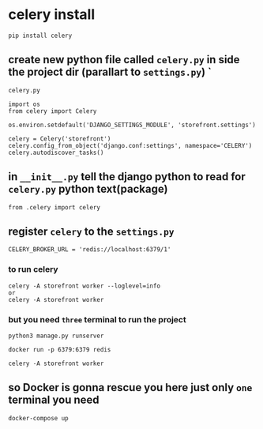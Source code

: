 # celery install

```
pip install celery
```
## create new python file called `celery.py` in side the project dir (parallart to `settings.py`) `
`celery.py`

```
import os
from celery import Celery

os.environ.setdefault('DJANGO_SETTINGS_MODULE', 'storefront.settings')

celery = Celery('storefront')
celery.config_from_object('django.conf:settings', namespace='CELERY')
celery.autodiscover_tasks()
```
## in `__init__.py` tell the django python to read for `celery.py` python text(package)
```
from .celery import celery
```

## register `celery` to the `settings.py`
```
CELERY_BROKER_URL = 'redis://localhost:6379/1'

```

### to run celery
```
celery -A storefront worker --loglevel=info
or
celery -A storefront worker
```
### but you need `three` terminal to run the project
```
python3 manage.py runserver
```

```
docker run -p 6379:6379 redis
```
```
celery -A storefront worker
```
## so Docker is gonna rescue you here just only `one` terminal you need

```
docker-compose up
```